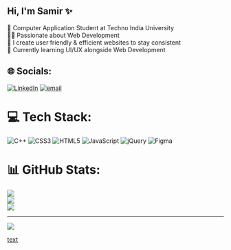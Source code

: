 ## Hi, I'm Samir ✨

🧠 Computer Application Student at Techno India University<br> 
✍🏻 Passionate about Web Development<br>
🚀 I create user friendly & efficient websites to stay consistent<br>
💫 Currently learning UI/UX alongside Web Development<br>

## 🌐 Socials:
[![LinkedIn](https://img.shields.io/badge/LinkedIn-%230077B5.svg?logo=linkedin&logoColor=white)](https://www.linkedin.com/in/samir-kumar-singh-62a2452a5?lipi=urn%3Ali%3Apage%3Ad_flagship3_profile_view_base_contact_details%3BeoQFWD8kTWa%2B3Czz467KVQ%3D%3D) [![email](https://img.shields.io/badge/Email-D14836?logo=gmail&logoColor=white)](mailto:sammad0104@gmail.com) 

# 💻 Tech Stack:
![C++](https://img.shields.io/badge/c++-%2300599C.svg?style=for-the-badge&logo=c%2B%2B&logoColor=white) ![CSS3](https://img.shields.io/badge/css3-%231572B6.svg?style=for-the-badge&logo=css3&logoColor=white) ![HTML5](https://img.shields.io/badge/html5-%23E34F26.svg?style=for-the-badge&logo=html5&logoColor=white) ![JavaScript](https://img.shields.io/badge/javascript-%23323330.svg?style=for-the-badge&logo=javascript&logoColor=%23F7DF1E) ![jQuery](https://img.shields.io/badge/jquery-%230769AD.svg?style=for-the-badge&logo=jquery&logoColor=white) ![Figma](https://img.shields.io/badge/figma-%23F24E1E.svg?style=for-the-badge&logo=figma&logoColor=white)
# 📊 GitHub Stats:
![](https://github-readme-stats.vercel.app/api?username=samirmad01&theme=merko&hide_border=false&include_all_commits=false&count_private=false)<br/>
![](https://nirzak-streak-stats.vercel.app/?user=samirmad01&theme=merko&hide_border=false)<br/>
![](https://github-readme-stats.vercel.app/api/top-langs/?username=samirmad01&theme=merko&hide_border=false&include_all_commits=false&count_private=false&layout=compact)

---
[![](https://visitcount.itsvg.in/api?id=samirmad01&icon=0&color=0)](https://visitcount.itsvg.in)

[text](<Samir_Kumar_Singh_resume (3).pdf>)

<!-- Proudly created with GPRM ( https://gprm.itsvg.in ) -->
